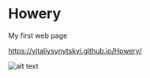 # Howery

My first web page

https://vitaliysynytskyi.github.io/Howery/

![alt text](https://i.ibb.co/QFRxMtB/image-2023-01-11-191905928.png)
